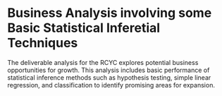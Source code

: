 # Business Analysis involving some Basic Statistical Inferetial Techniques

The deliverable analysis for the RCYC explores potential business opportunities for growth. This analysis includes basic performance of statistical inference methods such as hypothesis testing, simple linear regression, and classification to identify promising areas for expansion.
